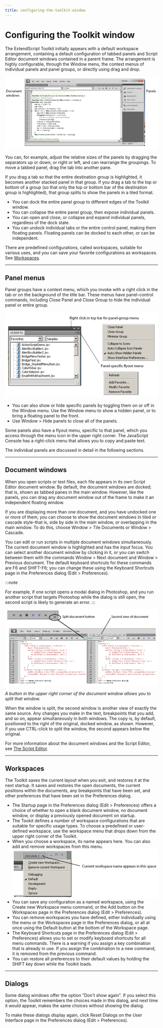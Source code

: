 ```yaml
---
title: configuring-the-toolkit-window
---
```

# Configuring the Toolkit window

The ExtendScript Toolkit initially appears with a default workspace arrangement, containing a default configuration of tabbed panels and Script Editor document windows contained in a parent frame. The arrangement is highly configurable, through the Window menu, the context menus of individual panels and panel groups, or directly using drag and drop.

![ExtendScript Toolkit Window](./_static/02_the-extendscript-toolkit_configuring-the-toolkit-window.png)

You can, for example, adjust the relative sizes of the panels by dragging the separators up or down, or right or left, and can rearrange the groupings. To move a tabbed panel, drag the tab into another pane.

If you drag a tab so that the entire destination group is highlighted, it becomes another stacked panel in that group. If you drag a tab to the top or bottom of a group (so that only the top or bottom bar of the destination group is highlighted), that group splits to show the panels in a tiled format.

- You can dock the entire panel group to different edges of the Toolkit window.
- You can collapse the entire panel group, then expose individual panels.
- You can open and close, or collapse and expand individual panels, regardless of the dock state.
- You can undock individual tabs or the entire control panel, making them floating panels. Floating panels can be docked to each other, or can be independent.

There are predefined configurations, called workspaces, suitable for various uses, and you can save your favorite configurations as workspaces. See [Workspaces](#workspaces).

---

## Panel menus

Panel groups have a context menu, which you invoke with a right click in the tab or on the background of the title bar. These menus have panel-control commands, including Close Panel and Close Group to hide the individual panel or entire group.

![A Panel](./_static/02_the-extendscript-toolkit_configuring-the-toolkit-window_panel-menus_panel.png)

- You can also show or hide specific panels by toggling them on or off in the Window menu. Use the Window menu to show a hidden panel, or to bring a floating panel to the front.
- Use Window > Hide panels to close all of the panels.

Some panels also have a flyout menu, specific to that panel, which you access through the menu icon in the upper right corner. The JavaScript Console has a right-click menu that allows you to copy and paste text.

The individual panels are discussed in detail in the following sections.

---

## Document windows

When you open scripts or text files, each file appears in its own Script Editor document window. By default, the document windows are docked; that is, shown as tabbed panes in the main window. However, like the panels, you can drag any document window out of the frame to make it an independent floating window.

If you are displaying more than one document, and you have undocked one or more of them, you can choose to show the document windows in tiled or cascade style-that is, side by side in the main window, or overlapping in the main window. To do this, choose Window > Tile Documents or Window > Cascade.

You can edit or run scripts in multiple document windows simultaneously. The current document window is highlighted and has the input focus. You can select another document window by clicking in it, or you can switch between them with the commands Window > Next document and Window > Previous document. The default keyboard shortcuts for these commands are F6 and SHIFT-F6; you can change these using the Keyboard Shortcuts page in the Preferences dialog (Edit > Preferences).

:::note

For example, if one script opens a modal dialog in Photoshop, and you run another script that targets Photoshop while the dialog is still open, the second script is likely to generate an error.
:::

![Split-Document Button](./_static/02_the-extendscript-toolkit_configuring-the-toolkit-window_document-windows_split-documents.png)

*A button in the upper right corner of the document window allows you to split that window.*

When the window is split, the second window is another view of exactly the same source. Any changes you make in the text, breakpoints that you add, and so on, appear simultaneously in both windows. The copy is, by default, positioned to the right of the original, docked window, as shown. However, if you use CTRL-click to split the window, the second appears below the original.

For more information about the document windows and the Script Editor, see [The Script Editor](../the-script-editor).

---

## Workspaces

The Toolkit saves the current layout when you exit, and restores it at the next startup. It saves and restores the open documents, the current positions within the documents, any breakpoints that have been set, and other preferences that have been set in the Preferences dialog.

- The Startup page in the Preferences dialog (Edit > Preferences) offers a choice of whether to open a blank document window, no document window, or display a previously opened document on startup.
- The Tookit defines a number of workspace configurations that are suitable for specific usage types. To choose a predefined or user-defined workspace, use the workspace menu that drops down from the upper right corner of the Toolkit.
 - When you choose a workspace, its name appears here. You can also add and remove workspaces from this menu.
 ![Current Workspace Name](./_static/02_the-extendscript-toolkit_configuring-the-toolkit-window_workspaces_current-workspace-name.png)
- You can save any configuration as a named workspace, using the Create new Workspace menu command, or the Add button on the Workspaces page in the Preferences dialog (Edit > Preferences).
- You can remove workspaces you have defined, either individually using the menu or the Workspaces page in the Preferences dialog, or all at once using the Default button at the bottom of the Workspace page.
- The Keyboard Shortcuts page in the Preferences dialog (Edit > Preferences) allows you to set or modify keyboard shortcuts for all menu commands. There is a warning if you assign a key combination that is already in use. If you assign the combination to a new command, it is removed from the previous command.
- You can restore all preferences to their default values by holding the SHIFT key down while the Toolkit loads.

---

## Dialogs

Some dialog windows offer the option "Don't show again". If you select this option, the Toolkit remembers the choices made in this dialog, and next time it would appear, makes the same choices without showing the dialog.

To make these dialogs display again, click Reset Dialogs on the User Interface page in the Preferences dialog (Edit > Preferences).
